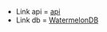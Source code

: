 - Link api = [api](https://github.com/rodrigorgtic/rentx-api-ignite)
- Link db = [WatermelonDB](https://nozbe.github.io/WatermelonDB/Installation.html)
